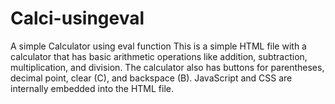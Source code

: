 # Calci-usingeval
A simple Calculator using eval function
This is a simple HTML file with a calculator that has basic arithmetic operations like addition, subtraction, multiplication, and division. The calculator also has buttons for parentheses, decimal point, clear (C), and backspace (B). JavaScript and CSS are internally embedded into the HTML file.
